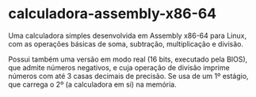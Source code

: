 # calculadora-assembly-x86-64

Uma calculadora simples desenvolvida em Assembly x86-64 para Linux, com as operações básicas de soma, subtração, multiplicação e divisão.

Possui também uma versão em modo real (16 bits, executado pela BIOS), que admite números negativos, e cuja operação de divisão imprime números com até 3 casas decimais de precisão. Se usa de um 1º estágio, que carrega o 2º (a calculadora em si) na memória.
